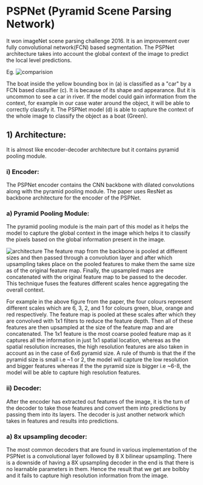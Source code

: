 # PSPNet (Pyramid Scene Parsing Network)

It won imageNet scene parsing challenge 2016. It is an improvement over fully convolutional network(FCN) based segmentation. The PSPNet architecture takes into account the global context of the image to predict the local level predictions.

Eg.
![comparision](https://user-images.githubusercontent.com/50628520/87843375-d414a980-c8d3-11ea-8746-a66bfc4cd448.png)


The boat inside the yellow bounding box in (a) is classified as a "car" by a FCN based classifier (c). It is because of its shape and appearance. But it is uncommon to see a car in river. If the model could gain information from the context, for example in our case water around the object, it will be able to correctly classify it. The PSPNet model (d) is able to capture the context of the whole image to classify the object as a boat (Green).

## 1) Architecture:
It is almost like encoder-decoder architecture but it contains pyramid pooling module.

### i) Encoder:
The PSPNet encoder contains the CNN backbone with dilated convolutions along with the pyramid pooling module. The paper uses ResNet as backbone architecture for the encoder of the PSPNet.

### a) Pyramid Pooling Module:
The pyramid pooling module is the main part of this model as it helps the model to capture the global context in the image which helps it to classify the pixels based on the global information present in the image.

![architecture](https://user-images.githubusercontent.com/50628520/87843506-d62b3800-c8d4-11ea-96cc-1b1044f018ae.png)
The feature map from the backbone is pooled at different sizes and then passed through a convolution layer and after which upsampling takes place on the pooled features to make them the same size as of the original feature map. Finally, the upsampled maps are concatenated with the original feature map to be passed to the decoder. This technique fuses the features different scales hence aggregating the overall context.

For example in the above figure from the paper, the four colours represent different scales which are 6, 3, 2, and 1 for colours green, blue, orange and red respectively. The feature map is pooled at these scales after which they are convolved with 1x1 filters to reduce the feature depth. Then all of these features are then upsampled at the size of the feature map and are concatenated. The 1x1 feature is the most coarse pooled feature map as it captures all the information in just 1x1 spatial location, whereas as the spatial resolution increases, the high resolution features are also taken in account as in the case of 6x6 pyramid size. A rule of thumb is that the if the pyramid size is small i.e ~1 or 2, the model will capture the low resolution and bigger features whereas if the the pyramid size is bigger i.e ~6-8, the model will be able to capture high resolution features.

### ii) Decoder:
After the encoder has extracted out features of the image, it is the turn of the decoder to take those features and convert them into predictions by passing them into its layers. The decoder is just another network which takes in features and results into predictions.

### a) 8x upsampling decoder:
The most common decoders that are found in various implementation of the PSPNet is a convolutional layer followed by 8 X bilinear upsampling. There is a downside of having a 8X upsampling decoder in the end is that there is no learnable parameters in them. Hence the result that we get are bolbby and it fails to capture high resolution information from the image.